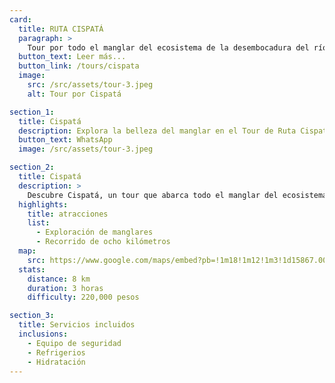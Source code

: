 ```yaml
---
card:
  title: RUTA CISPATÁ
  paragraph: >
    Tour por todo el manglar del ecosistema de la desembocadura del río Sinú. Recorrido de siete kilómetros que dura aproximadamente tres horas.
  button_text: Leer más...
  button_link: /tours/cispata
  image:
    src: /src/assets/tour-3.jpeg
    alt: Tour por Cispatá

section_1:
  title: Cispatá
  description: Explora la belleza del manglar en el Tour de Ruta Cispatá
  button_text: WhatsApp
  image: /src/assets/tour-3.jpeg

section_2:
  title: Cispatá
  description: >
    Descubre Cispatá, un tour que abarca todo el manglar del ecosistema de la desembocadura del río Sinú. El recorrido de tres horas comienza en Coveñas y se traslada por tierra hasta las playas de San Antero, donde inicia un recorrido de ocho kilómetros explorando los manglares de la bahía. Posteriormente, toma el caño lobo para regresar a las playas de San Antero. El costo de este tour es de 220,000 pesos.
  highlights:
    title: atracciones
    list:
      - Exploración de manglares
      - Recorrido de ocho kilómetros
  map:
    src: https://www.google.com/maps/embed?pb=!1m18!1m12!1m3!1d15867.009911374053!2d-75.61020612716673!3d6.163894277135764!2m3!1f0!2f0!3f0!3m2!1i1024!2i768!4f13.1!3m3!1m2!1s0x8e4683cb1d5771e9%3A0x4fda2fc926473c68!2sPolideportivo%20Sur%20de%20Envigado!5e0!3m2!1sen!2sco
  stats:
    distance: 8 km
    duration: 3 horas
    difficulty: 220,000 pesos

section_3:
  title: Servicios incluidos
  inclusions:
    - Equipo de seguridad
    - Refrigerios
    - Hidratación
---
```

